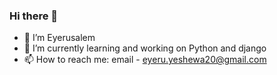 ### Hi there 👋

- 🔭 I’m Eyerusalem
- 🌱 I’m currently learning and working on Python and django
- 📫 How to reach me: email - eyeru.yeshewa20@gmail.com

